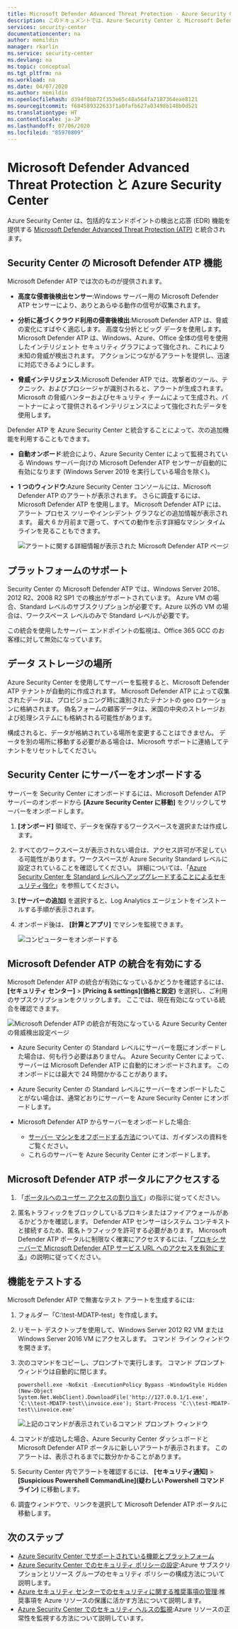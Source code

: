 ```yaml
---
title: Microsoft Defender Advanced Threat Protection - Azure Security Center
description: このドキュメントでは、Azure Security Center と Microsoft Defender Advanced Threat Protection の統合について説明します。
services: security-center
documentationcenter: na
author: memildin
manager: rkarlin
ms.service: security-center
ms.devlang: na
ms.topic: conceptual
ms.tgt_pltfrm: na
ms.workload: na
ms.date: 04/07/2020
ms.author: memildin
ms.openlocfilehash: d394f0bb72f353e65c48a564fa7187364eae8121
ms.sourcegitcommit: f684589322633f1a0fafb627a03498b148b0d521
ms.translationtype: HT
ms.contentlocale: ja-JP
ms.lasthandoff: 07/06/2020
ms.locfileid: "85970809"
---
```

# <a name="microsoft-defender-advanced-threat-protection-with-azure-security-center"></a>Microsoft Defender Advanced Threat Protection と Azure Security Center

Azure Security Center は、包括的なエンドポイントの検出と応答 (EDR) 機能を提供する [Microsoft Defender Advanced Threat Protection (ATP)](https://www.microsoft.com/microsoft-365/windows/microsoft-defender-atp) と統合されます。

## <a name="microsoft-defender-atp-features-in-security-center"></a>Security Center の Microsoft Defender ATP 機能

Microsoft Defender ATP では次のものが提供されます。

- **高度な侵害後検出センサー**:Windows サーバー用の Microsoft Defender ATP センサーにより、ありとあらゆる動作の信号が収集されます。

- **分析に基づくクラウド利用の侵害後検出**:Microsoft Defender ATP は、脅威の変化にすばやく適応します。 高度な分析とビッグ データを使用します。 Microsoft Defender ATP は、Windows、Azure、Office 全体の信号を使用したインテリジェント セキュリティ グラフによって強化され、これにより未知の脅威が検出されます。 アクションにつながるアラートを提供し、迅速に対応できるようにします。

- **脅威インテリジェンス**:Microsoft Defender ATP では、攻撃者のツール、テクニック、およびプロシージャが識別されると、アラートが生成されます。 Microsoft の脅威ハンターおよびセキュリティ チームによって生成され、パートナーによって提供されるインテリジェンスによって強化されたデータを使用します。


Defender ATP を Azure Security Center と統合することによって、次の追加機能を利用することもできます。

- **自動オンボード**:統合により、Azure Security Center によって監視されている Windows サーバー向けの Microsoft Defender ATP センサーが自動的に有効になります (Windows Server 2019 を実行している場合を除く)。

- **1 つのウィンドウ**:Azure Security Center コンソールには、Microsoft Defender ATP のアラートが表示されます。 さらに調査するには、Microsoft Defender ATP を使用します。 Microsoft Defender ATP には、アラート プロセス ツリーやインシデント グラフなどの追加情報が表示されます。 最大 6 か月前まで遡って、すべての動作を示す詳細なマシン タイムラインを見ることもできます。

    ![アラートに関する詳細情報が表示された Microsoft Defender ATP ページ](media/security-center-wdatp/image3.png)

## <a name="platform-support"></a>プラットフォームのサポート

Security Center の Microsoft Defender ATP では、Windows Server 2016、2012 R2、2008 R2 SP1 での検出がサポートされています。 Azure VM の場合、Standard レベルのサブスクリプションが必要です。Azure 以外の VM の場合は、ワークスペース レベルのみで Standard レベルが必要です。

この統合を使用したサーバー エンドポイントの監視は、Office 365 GCC のお客様に対して無効になっています。

## <a name="data-storage-location"></a>データ ストレージの場所

Azure Security Center を使用してサーバーを監視すると、Microsoft Defender ATP テナントが自動的に作成されます。 Microsoft Defender ATP によって収集されたデータは、プロビジョニング時に識別されたテナントの geo ロケーションに格納されます。 偽名フォームの顧客データは、米国の中央のストレージおよび処理システムにも格納される可能性があります。 

構成されると、データが格納されている場所を変更することはできません。 データを別の場所に移動する必要がある場合は、Microsoft サポートに連絡してテナントをリセットしてください。


## <a name="onboarding-servers-to-security-center"></a>Security Center にサーバーをオンボードする 

サーバーを Security Center にオンボードするには、Microsoft Defender ATP サーバーのオンボードから **[Azure Security Center に移動]** をクリックしてサーバーをオンボードします。

1. **[オンボード]** 領域で、データを保存するワークスペースを選択または作成します。 <br>
2. すべてのワークスペースが表示されない場合は、アクセス許可が不足している可能性があります。ワークスペースが Azure Security Standard レベルに設定されていることを確認してください。 詳細については、「[Azure Security Center を Standard レベルへアップグレードすることによるセキュリティ強化](security-center-pricing.md)」を参照してください。
    
3. **[サーバーの追加]** を選択すると、Log Analytics エージェントをインストールする手順が表示されます。 

4. オンボード後は、 **[計算とアプリ]** でマシンを監視できます。

   ![コンピューターをオンボードする](media/security-center-wdatp/onboard-computers.png)

## <a name="enable-microsoft-defender-atp-integration"></a>Microsoft Defender ATP の統合を有効にする

Microsoft Defender ATP の統合が有効になっているかどうかを確認するには、 **[セキュリティ センター]**  >  **[Pricing & settings]\(価格と設定\)** を選択し、ご利用のサブスクリプションをクリックします。
ここでは、現在有効になっている統合を確認できます。

  ![Microsoft Defender ATP の統合が有効になっている Azure Security Center の脅威検出設定ページ](media/security-center-wdatp/enable-integrations.png)

- Azure Security Center の Standard レベルにサーバーを既にオンボードした場合は、何も行う必要はありません。 Azure Security Center によって、サーバーは Microsoft Defender ATP に自動的にオンボードされます。 このオンボードには最大で 24 時間かかることがあります。

- Azure Security Center の Standard レベルにサーバーをオンボードしたことがない場合は、通常どおりにサーバーを Azure Security Center にオンボードします。

- Microsoft Defender ATP からサーバーをオンボードした場合:
  - [サーバー マシンをオフボードする方法](https://go.microsoft.com/fwlink/p/?linkid=852906)については、ガイダンスの資料をご覧ください。
  - これらのサーバーを Azure Security Center にオンボードします。

## <a name="access-to-the-microsoft-defender-atp-portal"></a>Microsoft Defender ATP ポータルにアクセスする

1. 「[ポータルへのユーザー アクセスの割り当て](https://docs.microsoft.com/windows/security/threat-protection/microsoft-defender-atp/assign-portal-access)」の指示に従ってください。

1. 匿名トラフィックをブロックしているプロキシまたはファイアウォールがあるかどうかを確認します。 Defender ATP センサーはシステム コンテキストと接続するため、匿名トラフィックを許可する必要があります。 Microsoft Defender ATP ポータルに制限なく確実にアクセスするには、「[プロキシ サーバーで Microsoft Defender ATP サービス URL へのアクセスを有効にする](https://docs.microsoft.com/windows/security/threat-protection/microsoft-defender-atp/configure-proxy-internet#enable-access-to-microsoft-defender-atp-service-urls-in-the-proxy-server)」の説明に従ってください。

## <a name="test-the-feature"></a>機能をテストする

Microsoft Defender ATP で無害なテスト アラートを生成するには:

1. フォルダー「C:\test-MDATP-test」を作成します。

1. リモート デスクトップを使用して、Windows Server 2012 R2 VM または Windows Server 2016 VM にアクセスします。 コマンド ライン ウィンドウを開きます。

1. 次のコマンドをコピーし、プロンプトで実行します。 コマンド プロンプト ウィンドウは自動的に閉じます。

    ```
    powershell.exe -NoExit -ExecutionPolicy Bypass -WindowStyle Hidden (New-Object System.Net.WebClient).DownloadFile('http://127.0.0.1/1.exe', 'C:\\test-MDATP-test\\invoice.exe'); Start-Process 'C:\\test-MDATP-test\\invoice.exe'
    ```

   ![上記のコマンドが表示されているコマンド プロンプト ウィンドウ](media/security-center-wdatp/image4.jpeg)

1. コマンドが成功した場合、Azure Security Center ダッシュボードと Microsoft Defender ATP ポータルに新しいアラートが表示されます。 このアラートは、表示されるまでに数分かかることがあります。

1. Security Center 内でアラートを確認するには、 **[セキュリティ通知]**  >  **[Suspicious Powershell CommandLine]\(疑わしい Powershell コマンド ライン\)** に移動します。

1. 調査ウィンドウで、リンクを選択して Microsoft Defender ATP ポータルに移動します。

## <a name="next-steps"></a>次のステップ

- [Azure Security Center でサポートされている機能とプラットフォーム](security-center-os-coverage.md)
- [Azure Security Center でのセキュリティ ポリシーの設定](tutorial-security-policy.md):Azure サブスクリプションとリソース グループのセキュリティ ポリシーの構成方法について説明します。
- [Azure セキュリティ センターでのセキュリティに関する推奨事項の管理](security-center-recommendations.md):推奨事項を Azure リソースの保護に活かす方法について説明します。
- [Azure Security Center でのセキュリティ ヘルスの監視](security-center-monitoring.md):Azure リソースの正常性を監視する方法について説明しています。